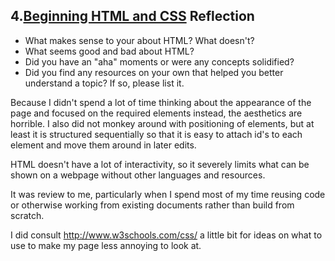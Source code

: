 ## 4.[Beginning HTML and CSS](4_beginning_HTML_CSS/readme.mc) Reflection

* What makes sense to your about HTML? What doesn't? 
* What seems good and bad about HTML?
* Did you have an "aha" moments or were any concepts solidified?
* Did you find any resources on your own that helped you better understand a topic? If so, please list it.

<!-- Add your reflection here. Remove the comment markers -->
Because I didn't spend a lot of time thinking about the appearance of the page and focused on the required elements instead, the aesthetics are horrible.  I also did not monkey around with positioning of elements, but at least it is structured sequentially so that it is easy to attach id's to each element and move them around in later edits.

HTML doesn't have a lot of interactivity, so it severely limits what can be shown on a webpage without other languages and resources.

It was review to me, particularly when I spend most of my time reusing code or otherwise working from existing documents rather than build from scratch.

I did consult http://www.w3schools.com/css/ a little bit for ideas on what to use to make my page less annoying to look at.